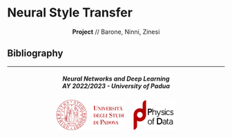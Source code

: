 # Neural Style Transfer

<p align="center"><b>Project</b> // Barone, Ninni, Zinesi<br>
</p>




## Bibliography


---

<h5 align="center">Neural Networks and Deep Learning<br>AY 2022/2023 - University of Padua</h5>

<p align="center">
  <img src="https://raw.githubusercontent.com/baronefr/baronefr/main/shared/2022_unipd.png" alt="" height="70"/>
  &emsp;
  <img src="https://raw.githubusercontent.com/baronefr/baronefr/main/shared/2022_pod.png" alt="" height="70"/>
</p>
